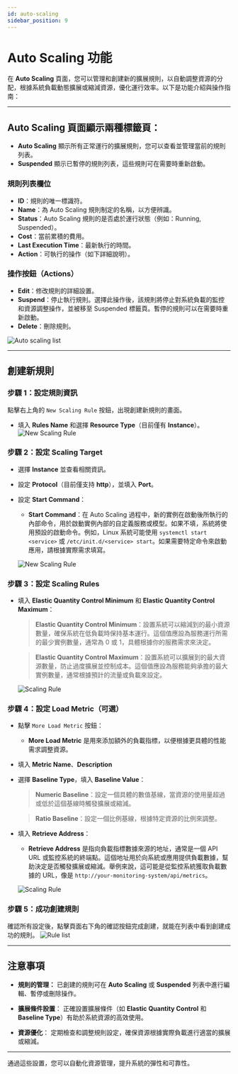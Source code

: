 ```yaml
---
id: auto-scaling
sidebar_position: 9
---
```


# Auto Scaling 功能

在 **Auto Scaling** 頁面，您可以管理和創建新的擴展規則，以自動調整資源的分配，根據系統負載動態擴展或縮減資源，優化運行效率。以下是功能介紹與操作指南：

---

## **Auto Scaling** 頁面顯示兩種標籤頁：

- **Auto Scaling** 顯示所有正常運行的擴展規則，您可以查看並管理當前的規則列表。
- **Suspended** 顯示已暫停的規則列表，這些規則可在需要時重新啟動。

### **規則列表欄位**

- **ID**：規則的唯一標識符。
- **Name**：為 Auto Scaling 規則制定的名稱，以方便辨識。
- **Status**：Auto Scaling 規則的是否處於運行狀態（例如：Running, Suspended）。
- **Cost**：當前累積的費用。
- **Last Execution Time**：最新執行的時間。
- **Action**：可執行的操作（如下詳細說明）。

### **操作按鈕（Actions）**

- **Edit**：修改規則的詳細設置。
- **Suspend**：停止執行規則。選擇此操作後，該規則將停止對系統負載的監控和資源調整操作，並被移至 Suspended 標籤頁。暫停的規則可以在需要時重新啟動。
- **Delete**：刪除規則。

![Auto scaling list](../../../../../docs/docs-images/p07/01.Auto%20scaling%20list.jpg)

---

## **創建新規則**

### **步驟 1：設定規則資訊**

點擊右上角的 `New Scaling Rule` 按鈕，出現創建新規則的畫面。

- 填入 **Rules Name** 和選擇 **Resource Type**（目前僅有 **Instance**）。
  ![New Scaling Rule](../../../../../docs/docs-images/p07/02.New%20Scaling%20Rules.jpg)

### **步驟 2：設定 Scaling Target**

- 選擇 **Instance** 並查看相關資訊。
- 設定 **Protocol**（目前僅支持 **http**），並填入 **Port**。
- 設定 **Start Command**：

  - **Start Command**：在 Auto Scaling 過程中，新的實例在啟動後所執行的內部命令，用於啟動實例內部的自定義服務或模型。如果不填，系統將使用預設的啟動命令。例如，Linux 系統可能使用 `systemctl start <service>` 或 `/etc/init.d/<service> start`。如果需要特定命令來啟動應用，請根據實際需求填寫。

  ![New Scaling Rule](../../../../../docs/docs-images/p07/03.Scaling%20Target.jpg)

### **步驟 3：設定 Scaling Rules**

- 填入 **Elastic Quantity Control Minimum** 和 **Elastic Quantity Control Maximum**：

  > **Elastic Quantity Control Minimum**：設置系統可以縮減到的最小資源數量，確保系統在低負載時保持基本運行。這個值應設為服務運行所需的最少實例數量，通常為 0 或 1，具體根據你的服務需求來決定。

  > **Elastic Quantity Control Maximum**：設置系統可以擴展到的最大資源數量，防止過度擴展並控制成本。這個值應設為服務能夠承擔的最大實例數量，通常根據預計的流量或負載來設定。

  ![Scaling Rule](../../../../../docs/docs-images/p07/04.Elastic%20Quantity%20Control.jpg)

### **步驟 4：設定 Load Metric（可選）**

- 點擊 `More Load Metric` 按鈕：

  - **More Load Metric** 是用來添加額外的負載指標，以便根據更具體的性能需求調整資源。

- 填入 **Metric Name**、**Description**

- 選擇 **Baseline Type**，填入 **Baseline Value**：

  > **Numeric Baseline**：設定一個具體的數值基線，當資源的使用量超過或低於這個基線時觸發擴展或縮減。

  > **Ratio Baseline**：設定一個比例基線，根據特定資源的比例來調整。

- 填入 **Retrieve Address**：

  - **Retrieve Address** 是指向負載指標數據來源的地址，通常是一個 API URL 或監控系統的終端點。這個地址用於向系統或應用提供負載數據，幫助決定是否觸發擴展或縮減。舉例來說，這可能是從監控系統獲取負載數據的 URL，像是 `http://your-monitoring-system/api/metrics`。

  ![Scaling Rule](../../../../../docs/docs-images/p07/05.More%20Load%20Metric.jpg)

### **步驟 5：成功創建規則**

確認所有設定後，點擊頁面右下角的確認按鈕完成創建，就能在列表中看到創建成功的規則。
![Rule list](../../../../../docs/docs-images/p07/06.Rule%20list.jpg)

---

## **注意事項**

- **規則的管理：**
  已創建的規則可在 **Auto Scaling** 或 **Suspended** 列表中進行編輯、暫停或刪除操作。

- **擴展條件設置**：
  正確設置擴展條件（如 **Elastic Quantity Control** 和 **Baseline Type**）有助於系統資源的高效使用。

- **資源優化**：
  定期檢查和調整規則設定，確保資源根據實際負載進行適當的擴展或縮減。

---

通過這些設置，您可以自動化資源管理，提升系統的彈性和可靠性。
